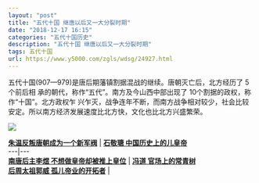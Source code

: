 ```yaml
---
layout: "post"
title: "五代十国 继唐以后又一大分裂时期"
date: "2018-12-17 16:15"
categories: "五代十国历史"
description: "五代十国 继唐以后又一大分裂时期"
tags: 五代十国
url: https://www.y5000.com/zgls/wdsg/24927.html
---
```






五代十国(907—979)是唐后期藩镇割据混战的继续。唐朝灭亡后，北方经历了 5个前后相 承的朝代，称作“五代”。南方及今山西中部出现了
10个割据的政权，称作“十国”。北方政权乍 兴乍灭，战争连年不断，而南方战争相对较少，社会比较安定。所以南方经济发展速度比北方快，文化也比北方兴盛繁荣。

![](https://img.y5000.com/uploads/allimg/170811/8-1FQ1164K2M1.jpg)

**[朱温反叛唐朝成为一个新军阀](https://www.y5000.com/zgls/st/24787.html)** |  **[石敬瑭
中国历史上的儿皇帝](https://www.y5000.com/zgls/wdsg/24788.html)**  
---|---  
**[南唐后主李煜 不想做皇帝却被推上皇位](https://www.y5000.com/zgls/wdsg/24792.html)** |  **[冯道
官场上的常青树](https://www.y5000.com/zgls/wdsg/24796.html)**  
**[后周太祖郭威 孤儿帝业的开拓者](https://www.y5000.com/zgls/wdsg/24802.html)** |  
  
